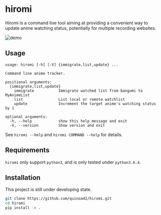 hiromi
====================

Hiromi is a command line tool aiming at providing a convenient way to update anime watching status, potentially
for multiple recording websites.

![demo](https://i.imgur.com/rNDSAEB.gif "A demo showing the basic operation of hiromi")

Usage
--------------------

```
usage: hiromi [-h] [-V] {immigrate,list,update} ...

Command line anime tracker.

positional arguments:
  {immigrate,list,update}
    immigrate           Immigrate watched list from bangumi to MyAnimeList
    list                List local or remote watchlist
    update              Increment the target anime's watching status by 1

optional arguments:
  -h, --help            show this help message and exit
  -V, --version         Show version and exit
```

See `hiromi --help` and `hiromi COMMAND --help` for details.

Requirements
--------------------

`hiromi` only support `python3`, and is only tested under `python3.6.4`.


Installation
--------------------

This project is still under developing state.

```bash
git clone https://github.com/quinoa42/hiromi.git
cd hiromi
pip install -e .
```
